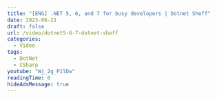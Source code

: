 ```yaml
---
title: "[ENG] .NET 5, 6, and 7 for busy developers | Dotnet Sheff"
date: 2023-06-21
draft: false
url: /video/dotnet5-6-7-dotnet-sheff
categories:
  - Video
tags:
  - DotNet
  - CSharp
youtube: "Wj_2g_P1lDw"
readingTime: 0
hideAdsMessage: true
---
```

